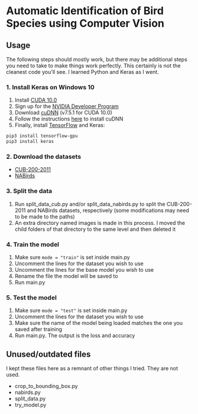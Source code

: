 # Automatic Identification of Bird Species using Computer Vision

## Usage

The following steps should mostly work, but there may be additional steps you need to take to make things work perfectly. This certainly is not the cleanest code you'll see. I learned Python and Keras as I went.

### 1. Install Keras on Windows 10

1. Install [CUDA 10.0](https://developer.nvidia.com/compute/cuda/10.0/Prod/network_installers/cuda_10.0.130_win10_network)
2. Sign up for the [NVIDIA Developer Program](https://developer.nvidia.com/nvidia-developer-zone)
3. Download [cuDNN](https://developer.nvidia.com/cudnn) (v7.5.1 for CUDA 10.0)
4. Follow the instructions [here](https://docs.nvidia.com/deeplearning/sdk/cudnn-install/index.html#installwindows) to install cuDNN
5. Finally, install [TensorFlow](https://www.tensorflow.org/install/gpu) and Keras:
```bash
pip3 install tensorflow-gpu
pip3 install keras
```

### 2. Download the datasets

- [CUB-200-2011](http://www.vision.caltech.edu/visipedia/CUB-200-2011.html)
- [NABirds](http://dl.allaboutbirds.org/nabirds)

### 3. Split the data

1. Run split_data_cub.py and/or split_data_nabirds.py to split the CUB-200-2011 and NABirds datasets, respectively (some modifications may need to be made to the paths)
2. An extra directory named images is made in this process. I moved the child folders of that directory to the same level and then deleted it

### 4. Train the model

1. Make sure `mode = "train"` is set inside main.py
2. Uncomment the lines for the dataset you wish to use
3. Uncomment the lines for the base model you wish to use
4. Rename the file the model will be saved to
5. Run main.py

### 5. Test the model

1. Make sure `mode = "test"` is set inside main.py
2. Uncomment the lines for the dataset you wish to use
3. Make sure the name of the model being loaded matches the one you saved after training
4. Run main.py. The output is the loss and accuracy

## Unused/outdated files

I kept these files here as a remnant of other things I tried. They are not used.
- crop_to_bounding_box.py
- nabirds.py
- split_data.py
- try_model.py
